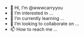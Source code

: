 - 👋 Hi, I’m @wwwcarryyou
- 👀 I’m interested in ...
- 🌱 I’m currently learning ...
- 💞️ I’m looking to collaborate on ...
- 📫 How to reach me ...

<!---
wwwcarryyou/wwwcarryyou is a ✨ special ✨ repository because its `README.md` (this file) appears on your GitHub profile.
You can click the Preview link to take a look at your changes.
--->
